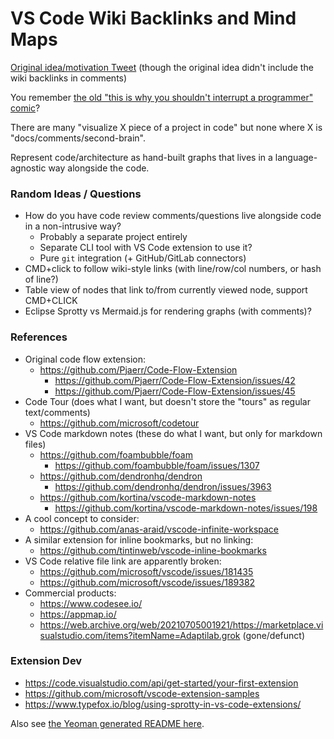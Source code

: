 # VS Code Wiki Backlinks and Mind Maps

[Original idea/motivation Tweet](https://nitter.net/Nezteb/status/1648148867173715970) (though the original idea didn't include the wiki backlinks in comments)

You remember [the old "this is why you shouldn't interrupt a programmer" comic](https://web.archive.org/web/20131101003403/https://heeris.id.au/2013/this-is-why-you-shouldnt-interrupt-a-programmer/)?

There are many "visualize X piece of a project in code" but none where X is "docs/comments/second-brain".

Represent code/architecture as hand-built graphs that lives in a language-agnostic way alongside the code.

### Random Ideas / Questions

- How do you have code review comments/questions live alongside code in a non-intrusive way?
  - Probably a separate project entirely
  - Separate CLI tool with VS Code extension to use it?
  - Pure `git` integration (+ GitHub/GitLab connectors)
- CMD+click to follow wiki-style links (with line/row/col numbers, or hash of line?)
- Table view of nodes that link to/from currently viewed node, support CMD+CLICK
- Eclipse Sprotty vs Mermaid.js for rendering graphs (with comments)?

### References

- Original code flow extension:
  - https://github.com/Pjaerr/Code-Flow-Extension
    - https://github.com/Pjaerr/Code-Flow-Extension/issues/42
    - https://github.com/Pjaerr/Code-Flow-Extension/issues/45
- Code Tour (does what I want, but doesn't store the "tours" as regular text/comments)
  - https://github.com/microsoft/codetour
- VS Code markdown notes (these do what I want, but only for markdown files)
    - https://github.com/foambubble/foam
      - https://github.com/foambubble/foam/issues/1307
    - https://github.com/dendronhq/dendron
      - https://github.com/dendronhq/dendron/issues/3963
    - https://github.com/kortina/vscode-markdown-notes
      - https://github.com/kortina/vscode-markdown-notes/issues/198
- A cool concept to consider:
  - https://github.com/anas-araid/vscode-infinite-workspace
- A similar extension for inline bookmarks, but no linking:
  - https://github.com/tintinweb/vscode-inline-bookmarks
- VS Code relative file link are apparently broken:
  - https://github.com/microsoft/vscode/issues/181435
  - https://github.com/microsoft/vscode/issues/189382
- Commercial products:
  - https://www.codesee.io/
  - https://appmap.io/
  - https://web.archive.org/web/20210705001921/https://marketplace.visualstudio.com/items?itemName=Adaptilab.grok (gone/defunct)

### Extension Dev

- https://code.visualstudio.com/api/get-started/your-first-extension
- https://github.com/microsoft/vscode-extension-samples
- https://www.typefox.io/blog/using-sprotty-in-vs-code-extensions/

Also see [the Yeoman generated README here](./GENERATED_README.md).
